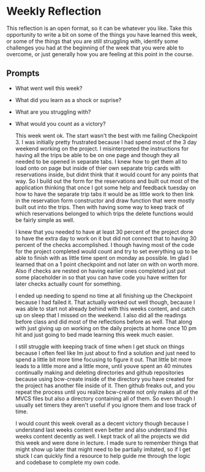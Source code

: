 # Weekly Reflection
This reflection is an open format, so it can be whatever you like. Take this opportunity to write a bit on some of the things you have learned this week, or some of the things that you are still struggling with, identify some challenges you had at the beginning of the week that you were able to overcome, or just generally how you are feeling at this point in the course.

## Prompts
- What went well this week?
- What did you learn as a shock or suprise?
- What are you struggling with?
- What would you count as a victory?

  This week went ok. The start wasn't the best with me failing Checkpoint 3. I was initially pretty frustrated because I had spend most of the 3 day weekend working on the project. I misinterpreted the instructions for having all the trips be able to be on one page and though they all needed to be opened in separate tabs. I knew how to get them all to load onto on page but inside of thier own separate trip cards with reservations inside, but didnt think that it would count for any points that way. So I build out the form for the reservations and built out most of the application thinking that once I got some help and feedback tuesday on how to have the separate trip tabs it would be as little work to then link in the reservation form constructor and draw function that were mostly built out into the trips. Then with having some way to keep track of which reservations belonged to which trips the delete functions would be fairly simple as well.
  
   I knew that you needed to have at least 30 percent of the project done to have the extra day to work on it but did not connect that to having 30 percent of the checks accomplished. I though having most of the code for the project completed would count and try to set everything up to be able to finish with as little time spent on monday as possible. Im glad I learned that on a 1 point checkpoint and not later on with on worth more. Also if checks are nested on having earlier ones completed just put some placeholder in so that you can have code you have written for later checks actually count for something. 

    I ended up needing to spend no time at all finishing up the Checkpoint because I had failed it. That actually worked out well though, because I was able to start not already behind with this weeks content, and catch up on sleep that I missed on the weekend. I also did all the readings before class and did most of the reflections before as well. That along with just giving up on working on the daily projects at home once 10 pm hit and just going to bed made learning this week much easier.

    I still struggle with keeping track of time when I get stuck on things because I often feel like Im just about to find a solution and just need to spend a little bit more time focusing to figure it out. That little bit more leads to a little more and a little more, until youve spent an 40 minutes continually making and deleting directories and github repositories because using bcw-create inside of the directory you have created for the project has another file inside of it. Then github freaks out, and you repeat the process until you realize bcw-create not only makes all of the MVCS files but also a directory containing all of them. So even though I usually set timers they aren't useful if you ignore them and lose track of time.

    I would count this week overall as a decent victory though because I understand last weeks content even better and also understand this weeks content decently as well. I kept track of all the projects we did this week and were done in lecture. I made sure to remember things that might show up later that might need to be partially imitated, so if I get stuck I can quickly find a resource to help guide me through the logic and codebase to complete my own code. 